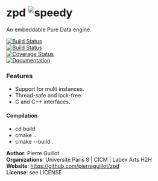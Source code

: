 # zpd  ![speedy](https://cloud.githubusercontent.com/assets/1409918/16032082/c9f14682-3202-11e6-98a9-645fb0b41304.png)  
An embeddable Pure Data engine.

[![Build Status](https://travis-ci.org/pierreguillot/zpd.svg?branch=master)](https://travis-ci.org/pierreguillot/zpd)  
[![Build Status](https://ci.appveyor.com/api/projects/status/github/pierreguillot/zpd?branch=master&svg=true)](https://ci.appveyor.com/project/pierreguillot/zpd/branch/master)  
[![Coverage Status](https://coveralls.io/repos/github/pierreguillot/zpd/badge.svg?branch=master)](https://coveralls.io/github/pierreguillot/zpd?branch=master)  
[![Documentation](https://img.shields.io/badge/docs-doxygen-blue.svg)](https://pierreguillot.github.io/zpd/)

### Features
- Support for multi instances.
- Thread-safe and lock-free.
- C and C++ interfaces.

#### Compilation
- cd build
- cmake ..
- cmake --build .

**Author**: Pierre Guillot  
**Organizations**: Université Paris 8 | CICM | Labex Arts H2H   
**Website**: https://github.com/pierreguillot/zpd   
**License**: see LICENSE
